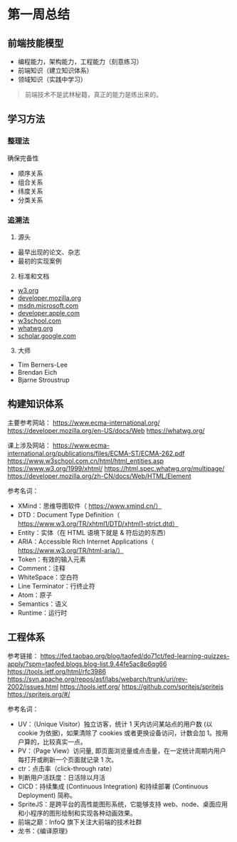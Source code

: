 # 第一周总结

## 前端技能模型

- 编程能力，架构能力，工程能力（刻意练习）
- 前端知识（建立知识体系）
- 领域知识（实践中学习）

> 前端技术不是武林秘籍，真正的能力是练出来的。

## 学习方法

### 整理法

确保完备性

- 顺序关系
- 组合关系
- 纬度关系
- 分类关系

### 追溯法

1. 源头

- 最早出现的论文、杂志
- 最初的实现案例

2. 标准和文档

- [w3.org](https://www.w3.org/)
- [developer.mozilla.org](https://developer.mozilla.org/en-US/)
- [msdn.microsoft.com](https://docs.microsoft.com/en-us/)
- [developer.apple.com](https://developer.apple.com/)
- [w3school.com](http://w3school.com/)
- [whatwg.org](https://whatwg.org/)
- [scholar.google.com](https://scholar.google.com/)

3. 大师

- Tim Berners-Lee
- Brendan Eich
- Bjarne Stroustrup

## 构建知识体系

主要参考网站：
<https://www.ecma-international.org/>
<https://developer.mozilla.org/en-US/docs/Web>
<https://whatwg.org/>

课上涉及网站：
<https://www.ecma-international.org/publications/files/ECMA-ST/ECMA-262.pdf>
<https://www.w3school.com.cn/html/html_entities.asp>
<https://www.w3.org/1999/xhtml/>
<https://html.spec.whatwg.org/multipage/>
<https://developer.mozilla.org/zh-CN/docs/Web/HTML/Element>

参考名词：

- XMind：思维导图软件（ https://www.xmind.cn/）
- DTD：Document Type Definition（ https://www.w3.org/TR/xhtml1/DTD/xhtml1-strict.dtd）
- Entity：实体（在 HTML 语境下就是 & 符后边的东西）
- ARIA：Accessible Rich Internet Applications（ https://www.w3.org/TR/html-aria/）
- Token：有效的输入元素
- Comment：注释
- WhiteSpace：空白符
- Line Terminator：行终止符
- Atom：原子
- Semantics：语义
- Runtime：运行时

## 工程体系

参考链接：
<https://fed.taobao.org/blog/taofed/do71ct/fed-learning-quizzes-apply/?spm=taofed.blogs.blog-list.9.44fe5ac8p6qg66>
<https://tools.ietf.org/html/rfc3986>
<https://svn.apache.org/repos/asf/labs/webarch/trunk/uri/rev-2002/issues.html>
<https://tools.ietf.org/>
<https://github.com/spritejs/spritejs>
<https://spritejs.org/#/>

参考名词：

- UV：（Unique Visitor）独立访客，统计 1 天内访问某站点的用户数 (以 cookie 为依据)，如果清除了 cookies 或者更换设备访问，计数会加 1。按用户算的，比较真实一点。
- PV：（Page View）访问量, 即页面浏览量或点击量，在一定统计周期内用户每打开或刷新一个页面就记录 1 次。
- ctr：点击率（click-through rate）
- 判断用户活跃度：日活除以月活
- CICD：持续集成 (Continuous Integration) 和持续部署 (Continuous Deployment) 简称。
- SpriteJS：是跨平台的高性能图形系统，它能够支持 web、node、桌面应用和小程序的图形绘制和实现各种动画效果。
- 前端之巅：InfoQ 旗下关注大前端的技术社群
- 龙书：《编译原理》
